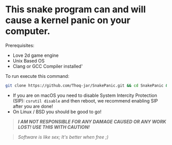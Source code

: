 # This snake program can and will cause a kernel panic on your computer.

Prerequisites:
- Love 2d game engine
- Unix Based OS
- Clang or GCC Compiler installed'


To run execute this command:
```bash
git clone https://github.com/Thoq-jar/SnakePanic.git && cd SnakePanic && cc crash.c -o kaboom && sudo love src/
```

- If you are on macOS you need to disable System Intercity Protection (SIP): `csrutil disable` and then reboot, we recommend enabling SIP after you are done!
- On Linux / BSD you should be good to go!

> ***I AM NOT RESPONSIBLE FOR ANY DAMAGE CAUSED OR ANY WORK LOST! USE THIS WITH CAUTION!***


> *Software is like sex; It's better when free ;)*
